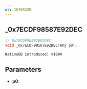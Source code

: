 ```yaml
---
ns: INTERIOR
---
```

## _0x7ECDF98587E92DEC

```c
// 0x7ECDF98587E92DEC
void _0x7ECDF98587E92DEC(Any p0);
```

```
NativeDB Introduced: v1604
```

## Parameters
* **p0**:
